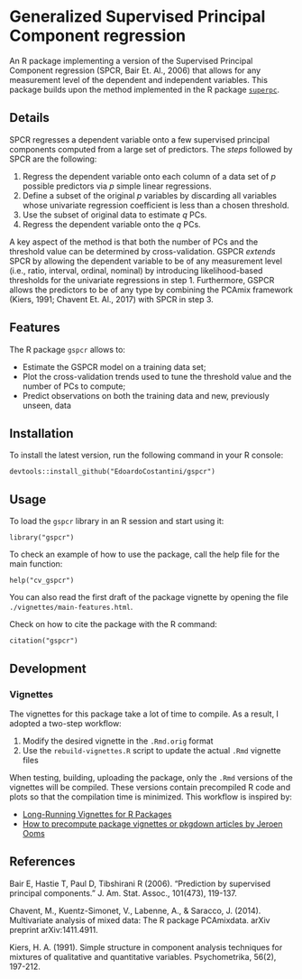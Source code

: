 # Generalized Supervised Principal Component regression

An R package implementing a version of the Supervised Principal Component regression (SPCR, Bair Et. Al., 2006) that allows for any measurement level of the dependent and independent variables.
This package builds upon the method implemented in the R package [`superpc`](https://github.com/jedazard/superpc).

## Details

SPCR regresses a dependent variable onto a few supervised principal components computed from a large set of predictors.
The *steps* followed by SPCR are the following:

1. Regress the dependent variable onto each column of a data set of *p* possible predictors via *p* simple linear regressions.
2. Define a subset of the original *p* variables by discarding all variables whose univariate regression coefficient is less than a chosen threshold.
3. Use the subset of original data to estimate *q* PCs.
4. Regress the dependent variable onto the *q* PCs.

A key aspect of the method is that both the number of PCs and the threshold value can be determined by cross-validation.
GSPCR *extends* SPCR by allowing the dependent variable to be of any measurement level (i.e., ratio, interval, ordinal, nominal) by introducing likelihood-based thresholds for the univariate regressions in step 1.
Furthermore, GSPCR allows the predictors to be of any type by combining the PCAmix framework (Kiers, 1991; Chavent Et. Al., 2017) with SPCR in step 3.

## Features

The R package `gspcr` allows to:

- Estimate the GSPCR model on a training data set;
- Plot the cross-validation trends used to tune the threshold value and the number of PCs to compute;
- Predict observations on both the training data and new, previously unseen, data

## Installation

To install the latest version, run the following command in your R console:

```
devtools::install_github("EdoardoCostantini/gspcr")
```

## Usage

To load the `gspcr` library in an R session and start using it:

```
library("gspcr")
```

To check an example of how to use the package, call the help file for the main function:

```
help("cv_gspcr")
```

You can also read the first draft of the package vignette by opening the file `./vignettes/main-features.html`.

Check on how to cite the package with the R command:

```
citation("gspcr")
```

## Development

### Vignettes

The vignettes for this package take a lot of time to compile. As a result, I adopted a two-step workflow:

1. Modify the desired vignette in the `.Rmd.orig` format
2. Use the `rebuild-vignettes.R` script to update the actual `.Rmd` vignette files

When testing, building, uploading the package, only the `.Rmd` versions of the vignettes will be compiled. These versions contain precompiled R code and plots so that the compilation time is minimized. This workflow is inspired by:

- [Long-Running Vignettes for R Packages](https://www.kloppenborg.ca/2021/06/long-running-vignettes/)
- [How to precompute package vignettes or pkgdown articles by Jeroen Ooms](https://ropensci.org/blog/2019/12/08/precompute-vignettes/)

## References

Bair E, Hastie T, Paul D, Tibshirani R (2006). “Prediction by supervised principal components.” J. Am. Stat. Assoc., 101(473), 119-137.

Chavent, M., Kuentz-Simonet, V., Labenne, A., & Saracco, J. (2014). Multivariate analysis of mixed data: The R package PCAmixdata. arXiv preprint arXiv:1411.4911.

Kiers, H. A. (1991). Simple structure in component analysis techniques for mixtures of qualitative and quantitative variables. Psychometrika, 56(2), 197-212.